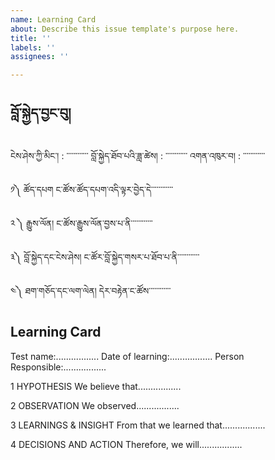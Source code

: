 ```yaml
---
name: Learning Card
about: Describe this issue template's purpose here.
title: ''
labels: ''
assignees: ''

---
```


## བློ་སྐྱེད་བྱང་བུ།
ངེས་ཤེས་ཀྱི་མིང་། : ་་་་་་་་་་་་
བློ་སྐྱེད་ཐོབ་པའི་ཟླ་ཚེས། : ་་་་་་་་་་་་
འགན་འཁུར་བ། : ་་་་་་་་་་་་

༡༽ ཚོད་དཔག
ང་ཚོས་ཚོད་དཔག་འདི་ལྟར་བྱེད་དེ་་་་་་་་་་་་


༢ ༽ རྒྱུས་ལོན།
ང་ཚོས་རྒྱུས་ལོན་བྱས་པ་ནི་་་་་་་་་་་་


༣༽ བློ་སྐྱེད་དང་ངེས་ཤེས།
ང་ཚོར་བློ་སྐྱེད་གསར་པ་ཐོབ་པ་ནི་་་་་་་་་་་་


༤༽ ཐག་གཅོད་དང་ལག་ལེན།
དེར་བརྟེན་ང་ཚོས་་་་་་་་་་་་

## Learning Card
Test name:.................
Date of learning:.................
Person Responsible:.................

1 HYPOTHESIS
We believe that.................


2 OBSERVATION
We observed.................


3 LEARNINGS & INSIGHT
From that we learned that.................


4 DECISIONS AND ACTION
Therefore, we will.................

